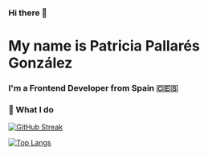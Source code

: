### Hi there 👋
# My name is Patricia Pallarés González
### I'm a Frontend Developer from Spain 🇨🇪🇸

### 🔨 What I do

<!--
**patriciapallares/patriciapallares** is a ✨ _special_ ✨ repository because its `README.md` (this file) appears on your GitHub profile.

Here are some ideas to get you started:

- 🔭 I’m currently working on ...
- 🌱 I’m currently learning ...
- 👯 I’m looking to collaborate on ...
- 🤔 I’m looking for help with ...
- 💬 Ask me about ...
- 📫 How to reach me: ...
- 😄 Pronouns: ...
- ⚡ Fun fact: ...
-->



[![GitHub Streak](https://github-readme-streak-stats.herokuapp.com?user=patriciapallares&theme=vue&hide_border=true&date_format=j%20M%5B%20Y%5D)](https://git.io/streak-stats)

[![Top Langs](https://github-readme-stats.vercel.app/api/top-langs/?username=patriciapallares&theme=vue&hide_border=true&date_format=j%20M%5B%20Y%5D)](https://github.com/anuraghazra/github-readme-stats)
